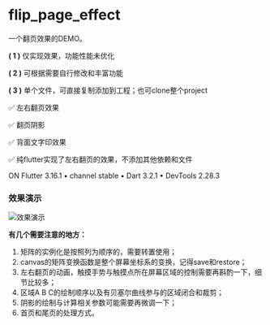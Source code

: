 # flip_page_effect

一个翻页效果的DEMO。



**( 1 )** 仅实现效果，功能性能未优化

**( 2 )** 可根据需要自行修改和丰富功能

**( 3 )** 单个文件，可直接复制添加到工程；也可clone整个project



✅ 左右翻页效果

✅ 翻页阴影

✅ 背面文字印效果

✅ 纯flutter实现了左右翻页的效果，不添加其他依赖和文件

  

ON Flutter 3.16.1 • channel stable • Dart 3.2.1 • DevTools 2.28.3

### 效果演示
![效果演示](http://p0-xtjj-private.juejin.cn/tos-cn-i-73owjymdk6/40f8dd6c2d1e42b9b8418599ada75ef2~tplv-73owjymdk6-jj-mark-v1:0:0:0:0:5o6Y6YeR5oqA5pyv56S-5Yy6IEAgemh1b3lhbmx1YW5idQ==:q75.awebp?policy=eyJ2bSI6MywidWlkIjoiMzY3ODMwNzkxMzU3NDE4NiJ9&rk3s=f64ab15b&x-orig-authkey=f32326d3454f2ac7e96d3d06cdbb035152127018&x-orig-expires=1752731866&x-orig-sign=AcLJ2bB9K%2B9Qi76hKUtTOe5vR4o%3D)



**有几个需要注意的地方：**

1. 矩阵的实例化是按照列为顺序的，需要转置使用；
2. canvas的矩阵变换函数是整个屏幕坐标系的变换，记得save和restore；
3. 左右翻页的动画，触摸手势与触摸点所在屏幕区域的控制需要再斟酌一下，细节比较多；
4. 区域A B C的绘制顺序以及有贝塞尔曲线参与的区域闭合和裁剪；
5. 阴影的绘制与计算相关参数可能需要再微调一下；
6. 首页和尾页的处理方式。
